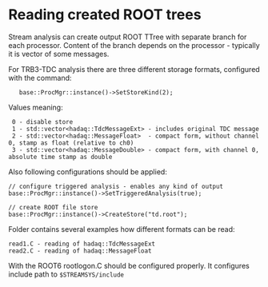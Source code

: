 # Reading created ROOT trees

Stream analysis can create output ROOT TTree with separate branch for each processor.
Content of the branch depends on the processor - typically it is vector of some messages.

For TRB3-TDC analysis there are three different storage formats, configured with the command:

       base::ProcMgr::instance()->SetStoreKind(2);
 
 Values meaning:
    
     0 - disable store
     1 - std::vector<hadaq::TdcMessageExt> - includes original TDC message
     2 - std::vector<hadaq::MessageFloat>  - compact form, without channel 0, stamp as float (relative to ch0)
     3 - std::vector<hadaq::MessageDouble> - compact form, with channel 0, absolute time stamp as double

Also following configurations should be applied:

    // configure triggered analysis - enables any kind of output
    base::ProcMgr::instance()->SetTriggeredAnalysis(true);
    
    // create ROOT file store
    base::ProcMgr::instance()->CreateStore("td.root");

Folder contains several examples how different formats can be read: 

    read1.C - reading of hadaq::TdcMessageExt
    read2.C - reading of hadaq::MessageFloat
    
With the ROOT6 rootlogon.C should be configured properly. 
It configures include path to `$STREAMSYS/include`
     